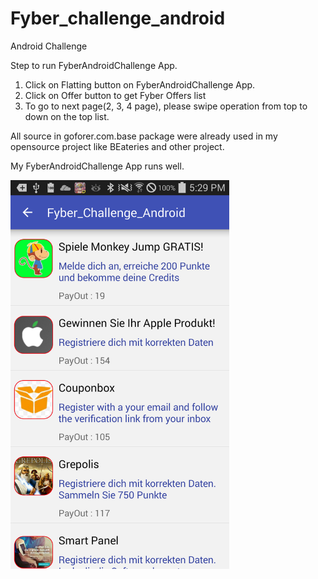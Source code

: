 # Fyber_challenge_android
Android Challenge

Step to run FyberAndroidChallenge App.

1. Click on Flatting button on FyberAndroidChallenge App.
2. Click on Offer button to get Fyber Offers list
3. To go to next page(2, 3, 4 page), please swipe operation from top to down on the top list.

All source in goforer.com.base package were already used in my opensource project like BEateries and other project.

My FyberAndroidChallenge App runs well.


<img src="https://github.com/Lukoh/Fyber_challenge_android/blob/master/Screenshot.png" alt="Log-in Demo" width="350" />
